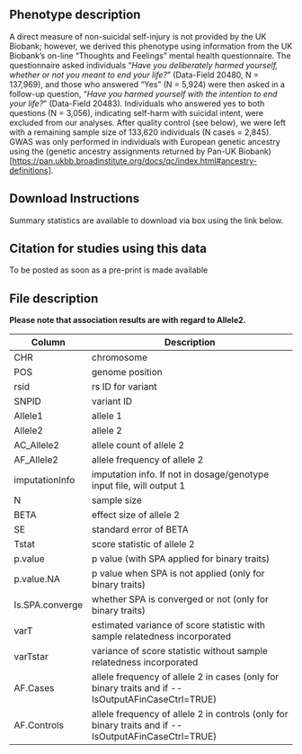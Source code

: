 ## Phenotype description
A direct measure of non-suicidal self-injury is not provided by the UK Biobank; however, we derived this phenotype using information from the UK Biobank’s on-line “Thoughts and Feelings” mental health questionnaire. The questionnaire asked individuals “*Have you deliberately harmed yourself, whether or not you meant to end your life?*” (Data-Field 20480, N = 137,969), and those who answered “Yes” (N = 5,924) were then asked in a follow-up question, “*Have you harmed yourself with the intention to end your life?*” (Data-Field 20483). Individuals who answered yes to both questions (N = 3,056), indicating self-harm with suicidal intent, were excluded from our analyses. After quality control (see below), we were left with a remaining sample size of 133,620 individuals (N cases = 2,845). GWAS was only performed in individuals with European genetic ancestry using the (genetic ancestry assignments returned by Pan-UK Biobank)[https://pan.ukbb.broadinstitute.org/docs/qc/index.html#ancestry-definitions].

## Download Instructions
Summary statistics are available to download via box using the link below. 

## Citation for studies using this data
To be posted as soon as a pre-print is made available

## File description

**Please note that association results are with regard to Allele2.**

| Column | Description |
| --- | --- |
| CHR | chromosome |
| POS | genome position |
| rsid | rs ID for variant |
| SNPID | variant ID |
| Allele1 | allele 1 |
| Allele2 | allele 2 |
| AC_Allele2 | allele count of allele 2 |
| AF_Allele2 | allele frequency of allele 2 |
| imputationInfo | imputation info. If not in dosage/genotype input file, will output 1|
| N | sample size |
| BETA | effect size of allele 2 |
| SE | standard error of BETA |
| Tstat | score statistic of allele 2 |
| p.value | p value (with SPA applied for binary traits) |
| p.value.NA | p value when SPA is not applied (only for binary traits) |
| Is.SPA.converge | whether SPA is converged or not (only for binary traits) |
| varT | estimated variance of score statistic with sample relatedness incorporated |
| varTstar | variance of score statistic without sample relatedness incorporated |
| AF.Cases | allele frequency of allele 2 in cases (only for binary traits and if --IsOutputAFinCaseCtrl=TRUE) |
| AF.Controls | allele frequency of allele 2 in controls (only for binary traits and if --IsOutputAFinCaseCtrl=TRUE) |
